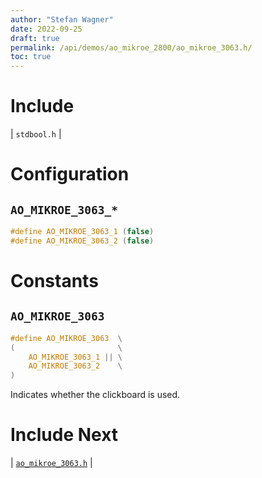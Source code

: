 ```yaml
---
author: "Stefan Wagner"
date: 2022-09-25
draft: true
permalink: /api/demos/ao_mikroe_2800/ao_mikroe_3063.h/
toc: true
---
```


# Include

| `stdbool.h` |

# Configuration

## `AO_MIKROE_3063_*`

```c
#define AO_MIKROE_3063_1 (false)
#define AO_MIKROE_3063_2 (false)
```

# Constants

## `AO_MIKROE_3063`

```c
#define AO_MIKROE_3063  \
(                       \
    AO_MIKROE_3063_1 || \
    AO_MIKROE_3063_2    \
)
```

Indicates whether the clickboard is used.

# Include Next

| [`ao_mikroe_3063.h`](../ao_mikroe/ao_mikroe_3063.h.md) |
